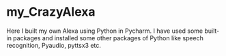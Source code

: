 # my_CrazyAlexa
Here I built my own Alexa using Python in Pycharm. I have used some built-in packages and installed some other packages of Python like speech recognition, Pyaudio, pyttsx3 etc.
